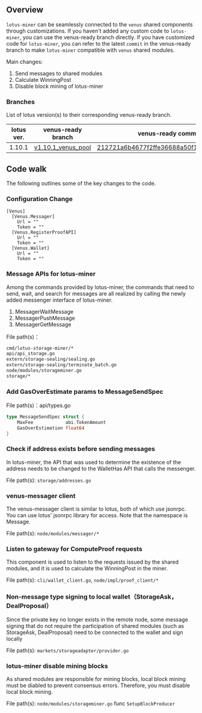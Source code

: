 ## Overview

`lotus-miner` can be seamlessly connected to the `venus` shared components through customizations. If you haven't added any custom code to `lotus-miner`, you can use the venus-ready branch directly. If you have customized code for `lotus-miner`, you can refer to the latest `commit` in the venus-ready branch to make `lotus-miner` compatible with `venus` shared modules.

Main changes:

1. Send messages to shared modules
2. Calculate WinningPost
3. Disable block mining of lotus-miner

### Branches

List of lotus version(s) to their corresponding venus-ready branch.

| lotus ver. | venus-ready branch                                           | venus-ready commit                                           |
| ---------- | ------------------------------------------------------------ | ------------------------------------------------------------ |
| 1.10.1     | [v1.10.1_venus_pool](https://github.com/ipfs-force-community/lotus/commits/force/v1.10.1_venus_pool ) | [212721a6b4677f2ffe36688a50f1cacde7ae5e54](https://github.com/ipfs-force-community/lotus/commit/212721a6b4677f2ffe36688a50f1cacde7ae5e54) |

## Code walk

The following outlines some of the key changes to the code.

### Configuration Change

```
[Venus]
  [Venus.Messager]
    Url = ""
    Token = ""
  [Venus.RegisterProofAPI]
    Url = ""
    Token = ""
  [Venus.Wallet]
    Url = ""
    Token = ""
```

### Message APIs for lotus-miner

Among the commands provided by lotus-miner, the commands that need to send, wait, and search for messages are all realized by calling the newly added messenger interface of lotus-miner.

1. MessagerWaitMessage
2. MessagerPushMessage
3. MessagerGetMessage

File path(s)：

```bash
cmd/lotus-storage-miner/*
api/api_storage.go
extern/storage-sealing/sealing.go
extern/storage-sealing/terminate_batch.go
node/modules/storageminer.go
storage/*
```

### Add GasOverEstimate params to MessageSendSpec

File path(s)：api/types.go

```go
type MessageSendSpec struct {
	MaxFee            abi.TokenAmount
	GasOverEstimation float64
}
```

### Check if address exists before sending messages

In lotus-miner, the API that was used to determine the existence of the address needs to be changed to the WalletHas API that calls the messenger.

File path(s): `storage/addresses.go`

### venus-messager client

The venus-messager client is similar to lotus, both of which use jsonrpc. You can use lotus' jsonrpc library for access. Note that the namespace is Message.

File path(s):  `node/modules/messager/*`

### Listen to gateway for ComputeProof requests

This component is used to listen to the requests issued by the shared modules, and it is used to calculate the WinningPost in the miner.

File path(s): `cli/wallet_client.go`, `node/impl/proof_client/*`

### Non-message type signing to local wallet（StorageAsk， DealProposal）

Since the private key no longer exists in the remote node, some message signing that do not require the participation of shared modules (such as StorageAsk, DealProposal) need to be connected to the wallet and sign locally

File path(s): `markets/storageadapter/provider.go`

### lotus-miner disable mining blocks

As shared modules are responsible for mining blocks, local block mining must be diabled to prevent  consensus errors. Therefore, you must disable local block mining.

File path(s): `node/modules/storageminer.go` func `SetupBlockProducer`